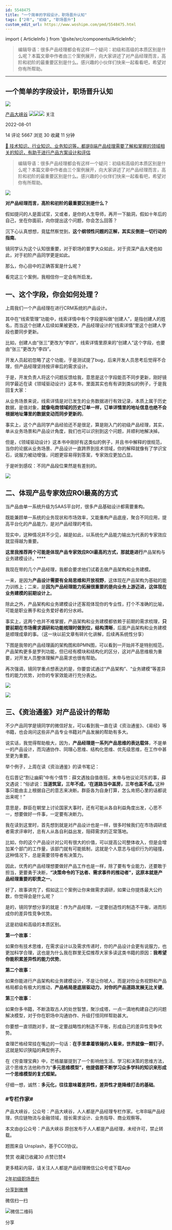 ```yaml
---
id: 5548475
title: "一个简单的字段设计，职场晋升认知"
tags: ["2年", "初级", "职场晋升"]
custom_edit_url: https://www.woshipm.com/pmd/5548475.html
---
```

import { ArticleInfo } from '@site/src/components/ArticleInfo';

<ArticleInfo
    author="产品大峡谷"
    authorLink="https://www.woshipm.com/u/370341"
    published="2022-08-01"
    views={5667}
    comments={14}
    collects={30}
/>

> 编辑导语：很多产品经理都会有这样一个疑问：初级和高级的本质区别是什么呢？本篇文章中作者由三个案例展开，向大家讲述了对产品经理而言，高阶和初阶的最重要区别是什么。感兴趣的小伙伴们快来一起看看吧，希望对你有所帮助。

---

## 一个简单的字段设计，职场晋升认知

[![](https://image.woshipm.com/wp-files/2022/05/Ojbe5hJTxgahne7BAHCn.jpg!/both/72x72)](https://www.woshipm.com/u/370341)

[产品大峡谷](https://www.woshipm.com/u/370341) ![](https://static.woshipm.com/tag/1121_1@2x.png)![](https://static.woshipm.com/tag/2103_1@2x.png)![](https://static.woshipm.com/tag/2104_1@2x.png) 关注

2022-08-01

14 评论 5667 浏览 30 收藏 11 分钟

[🔗 技术知识、行业知识、业务知识等，都是B端产品经理需要了解和掌握的领域相关的知识，有助于进行产品方案设计和评估](https://ke.qidianla.com/courses/bcpm)

> 编辑导语：很多产品经理都会有这样一个疑问：初级和高级的本质区别是什么呢？本篇文章中作者由三个案例展开，向大家讲述了对产品经理而言，高阶和初阶的最重要区别是什么。感兴趣的小伙伴们快来一起看看吧，希望对你有所帮助。

![](https://image.yunyingpai.com/wp/2022/08/axbe2cAxH95EIyZVLa1l.jpg)

**对产品经理而言，高阶和初阶的最重要区别是什么？**

假如提问的人是面试官，又或者，是你的人生导师，再开一下脑洞，假如十年后的自己，坐在你面前，向你提出这个问题，你会怎么回答？

沉下心认真想想，竟猛然察觉到，**这个纲领性问题的正解，其实反倒是一切行动的指南**。

镜同学认为这个认知很重要，对于职场的普罗大众如此，对于资深产品大佬也如此，对于初阶产品同学更是如此。

那么，你心目中的正确答案是什么呢？

看完这三个案例，我相信你一定会有所启发。

## 一、这个字段，你会如何处理？

上周我们一个产品经理在进行CRM系统的产品设计。

其中在“线索管理”功能中，线索详情中有个字段是叫做“创建人”，是指创建人的姓名，而当这个创建人后续如果被更改，产品经理设计的“线索详情”里这个创建人字段也要同步更新。

比如，创建人由“张三”更改为“李四”，线索详情里原来的“创建人”这个字段，也要由“张三”更改为“李四”。

开发人员起初忽略了这个功能，于是测试提了bug，后来开发人员思考后觉得不合理，但产品经理坚持按评审后的需求设计。

于是，开发负责人将这个问题反馈给我，意思是这个字段能否不同步更新，刚好镜同学最近在读《领域驱动设计》这本书，里面其实也有有讲到类似的例子，于是我回复大家：

从业务场景来说，线索详情是对已发生的业务数据进行有效记录，本质上属于历史数据，是值对象，**就像电商领域的历史订单一样，订单详情里的地址信息也绝不会根据地址簿里的数据变动而同步更新的**。

事实上，这个产品同学产品经验还不是很足，算是刚入门的初级产品经理，其实，单从业务场景和产品设计角度，我们也可以识别到这个问题，并顺利地解决掉。

但是，《领域驱动设计》这本书中刚好有这类似的例子，并且书中解释的很规范，当你的论据从业务场景、产品设计一直跨界到技术领域，你的解释就像有了学识宝石，说服力被动增强，问题更容易得到答案，专家效应更加凸显。

于是听到感叹：不同产品段位果然是有差别的。

![](https://image.yunyingpai.com/wp/2022/08/Vf0zZFfrmxNJL496gmrs.png)

## 二、体现产品专家效应ROI最高的方式

当产品由单一系统升级为SAAS平台时，很多产品基础设计都需要重构。

既能兼顾单一系统的业务现状和市场效率，又能重构产品底座，聚合不同应用，提高平台化的产品能力，是对产品经理的考验。

现实中，这种情况并不少见，越是如此，以系统化产品能力输出为代表的专家效应就显得越为重要。

**这里我推荐两个可能是体现产品专家效应ROI最高的方式，那就是进行**产品架构与业务建模设计。****

我现在带的几个产品经理，我都会要求他们试着去做产品架构和业务建模。

一来，是因为**产品设计需要有全局思维和开放视野**，这体现在产品架构为基础的能力训练上；二来，是**因为产品经理能力拓展很重要的是向业务上游迈进，这体现在业务建模的前期设计上**。

除此之外，产品架构和业务建模设计还客观体现你的专业性，打个不准确的比喻，可能是职业赛手和业务爱好者的分水岭。

事实上，这两个也并不难掌握，产品架构和业务建模都依赖于前期的需求梳理，**只要前期在市场需求调研和功能梳理时做到位，结构清晰**，后面产品架构和业务建模是顺理成章的事。（这一块以前文章有碎片化讲解，后续再系统性分享）

下图是我带的产品经理画的架构图和BPMN图，可以看到一开始并不是特别规范，产品架构更多是罗列功能，但已经有模块和结构化的区分，这对产品思维极为重要，对开发人员整体理解产品需求也很有帮助。

再次强调，镜同学重点想表达的是，你要尝试通过“产品架构”、“业务建模”等差异性的能力优势，对你的专家效能进行充分表达。

![](https://image.yunyingpai.com/wp/2022/08/laFdY03nMSNYgNUeB8uR.png)

![](https://image.yunyingpai.com/wp/2022/08/aRxVliULNHS39UQ102Fm.png)

## 三、《资治通鉴》对产品设计的帮助

不少产品同学是镜同学的微信好友，可以看到我一直在读《资治通鉴》、《易经》等书籍，也会询问这些非产品专业书籍对产品发展的帮助有多大。

说实话，我觉得帮助极大，因为，**产品经理是一系列产品思维的表达载体**，不是单一的产品设计，而沟通协作、同理心思维、结构化思维、优先级思维，在工作中甚至更为重要。

举个例子，上周在读《资治通鉴》的读书笔记：

在后晋记“割让幽蓟”中有个情节：薛文遇独自值夜班，末帝与他议论河东的事，薛文遇说：“俗谚说：**当道筑室，三年不成，‘在道路当中盖房，三年也盖不成。**’这种事只能由主上根据自己的意志来决断。群臣各为自身打算，怎么肯把心里的话都说出来呢！”

意思是，群臣在朝堂上讨论国家大事时，还有可能从各自利益角度出发，心思不一，想要做好一件事，一定要有决断力。

我在读到这里时，首先想到就是对产品设计也是一样，很多时候我们在市场调研或者需求评审时，总有人从各自利益出发，阻碍需求的正常落地。

比如，你的这个产品设计对公司有很大的价值，可以提高公司整体收入，但是会增加某个部门的工作量，该部门就有可能抵制，这就是个人意志与组织行为的碰撞，这种情况下，总是需要领导者有决策力。

因此，优秀的产品经理想要做好产品工作也是一样，除了要有专业能力，还要敢于担当，更要勇于决断，**“决策命令的下达者、需求事件的推动者”，这原本就是产品经理重要的职责之一**。

好了，故事讲完了，假如这三个案例让你来做需求调研，如果让你提炼最大公约数，你觉得会是什么呢？

是的，镜同学想分享的就是：作为产品经理，一定要创造性的制造不平衡，进而形成你的差异性竞争优势。

这是初级和高级的本质区别。

**第一个故事：**

如果你有技术思维，在需求设计以及需求传递时，你的产品设计会更有说服力，也更加科学合理，这也是为什么我在群里无偿推荐大家多读这类书籍的原因：**我希望你能积累差异性的能力优势**。

**第二个故事：**

如果你能进行产品架构和业务建模设计，不是让你唬人，而是对你业务视野和产品格局都会有极大的推动，**产品格局是底层驱动力，对你的产品道路发展无比关键**。

**第三个故事：**

如果你多书籍，不断汲取古人的处世智慧，聚沙成塔，一点一滴地构建自己的问题解决模型，对于你在职场中沟通协作、升级打怪同样帮助甚大。

你要想一直领跑对手，就一定要战略性的制造不平衡，形成自己的差异性竞争优势。

查理芒格经常挂在嘴边的一句话：**在手里拿着铁锤的人看来，世界就像一颗钉子**。这就是知识狭隘的典型例子。

在《穷查理宝典》中，芒格屡屡提到了一个影响他生活、学习和决策的思维方法，这个思维方法他称作为“**多元思维模型”，他提倡要不断学习众多学科的知识来形成一个思维模型的复式框架。**

仔细一想，诚然：**多元化，往往意味着差异性，差异性才是降维打击的基础**。

### #专栏作家#

产品大峡谷，公众号：产品大峡谷，人人都是产品经理专栏作家。七年B端产品经理，供应链物流与金融领域，擅长需求设计、业务指导、商业观察等。

本文由@公众号：产品大峡谷 原创发布于人人都是产品经理，未经许可，禁止转载。

题图来自 Unsplash，基于CC0协议。

赞赏 收藏已收藏30 点赞已赞4

更多精彩内容，请关注人人都是产品经理微信公众号或下载App

[2年](https://www.woshipm.com/tag/2%e5%b9%b4)[初级](https://www.woshipm.com/tag/%e5%88%9d%e7%ba%a7)[职场晋升](https://www.woshipm.com/tag/%e8%81%8c%e5%9c%ba%e6%99%8b%e5%8d%87)

[分享到微博](https://service.weibo.com/share/share.php?appkey=2775287854&title=一个简单的字段设计，职场晋升认知&url=https://www.woshipm.com/pmd/5548475.html&pic=https://image.yunyingpai.com/wp/2022/08/axbe2cAxH95EIyZVLa1l.jpg)

微信扫一扫

![微信二维码](https://api.pwmqr.com/qrcode/create/?url=https://www.woshipm.com/pmd/5548475.html)

分享